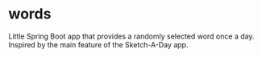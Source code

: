 # words

Little Spring Boot app that provides a randomly selected word once a day.
Inspired by the main feature of the Sketch-A-Day app.
